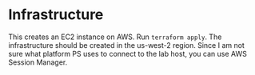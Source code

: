 # Infrastructure

This creates an EC2 instance on AWS. Run `terraform apply`. The infrastructure should be created in the us-west-2 region. Since I am not sure what platform PS uses to connect to the lab host, you can use AWS Session Manager.
